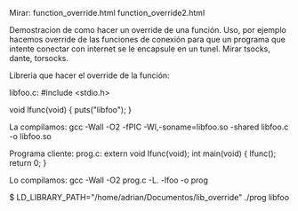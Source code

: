 Mirar:
function_override.html
function_override2.html

Demostracion de como hacer un override de una función.
Uso, por ejemplo hacemos override de las funciones de conexión para que un programa que intente conectar con internet se le encapsule en un tunel.
Mirar tsocks, dante, torsocks.

Libreria que hacer el override de la función:

libfoo.c:
#include <stdio.h>

void lfunc(void) {
  puts("libfoo");
}

La compilamos:
gcc -Wall -O2 -fPIC -Wl,-soname=libfoo.so -shared libfoo.c -o libfoo.so


Programa cliente:
prog.c:
extern void lfunc(void);
int main(void) {
  lfunc();
  return 0; 
}

Lo compilamos:
gcc -Wall -O2 prog.c -L. -lfoo -o prog


$ LD_LIBRARY_PATH="/home/adrian/Documentos/lib_override" ./prog 
libfoo

